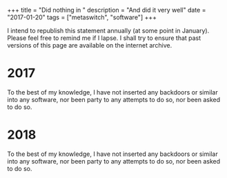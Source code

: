 +++
title = "Did nothing in "
description = "And did it very well"
date = "2017-01-20"
tags = ["metaswitch", "software"]
+++

I intend to republish this statement annually (at some point in January). Please feel free to remind me if I lapse. I shall try to ensure that past versions of this page are available on the internet archive.

# 2017

To the best of my knowledge, I have not inserted any backdoors or similar into any software, nor been party to any attempts to do so, nor been asked to do so.

# 2018

To the best of my knowledge, I have not inserted any backdoors or similar into any software, nor been party to any attempts to do so, nor been asked to do so.
